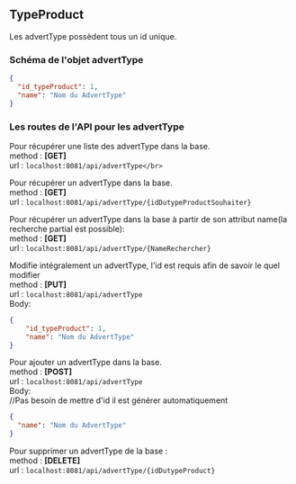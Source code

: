 ## TypeProduct

Les advertType possèdent tous un id unique.

### Schéma de l'objet advertType

```json
{
  "id_typeProduct": 1,
  "name": "Nom du AdvertType"
}
```

### Les routes de l'API pour les advertType

Pour récupérer une liste des advertType dans la base.</br>
method : **[GET]**</br>
url : `localhost:8081/api/advertType</br>`

Pour récupérer un advertType dans la base.</br>
method : **[GET]**</br>
url : `localhost:8081/api/advertType/{idDutypeProductSouhaiter}`</br>

Pour récupérer un advertType dans la base à partir de son attribut name(la recherche
partial est possible):</br>
method : **[GET]**</br>
url : `localhost:8081/api/advertType/{NameRechercher}`</br>

Modifie intégralement un advertType, l'id est requis afin de savoir le quel modifier</br>
method : **[PUT]** </br>
url : `localhost:8081/api/advertType`</br>
Body:</br>
```json
{
    "id_typeProduct": 1,
    "name": "Nom du AdvertType"
}
```

Pour ajouter un advertType dans la base.</br>
method : **[POST]**</br>
url : `localhost:8081/api/advertType`</br>
Body:</br>
//Pas besoin de mettre d'id il est générer automatiquement</br>
```json
{
  "name": "Nom du AdvertType"
}
```

Pour supprimer un advertType de la base :</br>
method : **[DELETE]**</br>
url : `localhost:8081/api/advertType/{idDutypeProduct}`</br>
